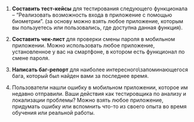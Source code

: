 1. **Составить тест-кейсы** для тестирования следующего функционала – “Реализовать возможность входа в приложение с помощью биометрии”. (за основу можно взять любое приложение, которым вы пользуетесь или пользовались, где доступна данная функция).  
     
2. **Составить чек-лист** для проверки смены пароля в мобильном приложении. Можно использовать любое приложение, установленное у вас на смартфоне, в котором есть функционал по смене пароля.  
     
3. **Написать баг\-репорт** для наиболее интересного\\запоминающегося бага, который был найден вами за последнее время.  
     
4. Пользователи нашли ошибку в мобильном приложении, которое им недавно отправили. Ваши действия как тестировщика по анализу и локализации проблемы? Можно взять любое приложение, придумать ошибку или вспомнить что-то из своего опыта во время обучения или реальной работы.  

